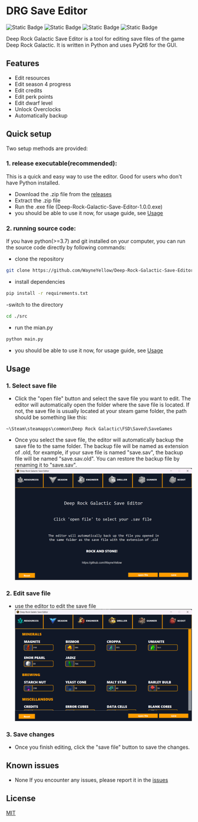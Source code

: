 # DRG Save Editor
![Static Badge](https://img.shields.io/badge/Python-3.11.4-yellow?logo=python&logoColor=yellow&labelColor=blue)
![Static Badge](https://img.shields.io/badge/PyQt6-6.5.2-blue)
![Static Badge](https://img.shields.io/badge/DRG_Season-4-%23ff9c00)
![Static Badge](https://img.shields.io/badge/Platform-Windows-green)

Deep Rock Galactic Save Editor is a tool for editing save files of the game Deep Rock Galactic. It is written in Python and uses PyQt6 for the GUI. 
## Features
- Edit resources
- Edit season 4 progress
- Edit credits
- Edit perk points
- Edit dwarf level
- Unlock Overclocks
- Automatically backup

## Quick setup
Two setup methods are provided:
### 1. release executable(recommended):
This is a quick and easy way to use the editor. Good for users who don't have Python installed.
- Download the .zip file from the [releases](https://github.com/WayneYellow/Deep-Rock-Galactic-Save-Editor/releases)
- Extract the .zip file
- Run the .exe file (Deep-Rock-Galactic-Save-Editor-1.0.0.exe)
- you should be able to use it now, for usage guide, see [Usage](#usage)

### 2. running source code:
If you have python(>=3.7) and git installed on your computer, you can run the source code directly by following commands:
- clone the repository
```bash
git clone https://github.com/WayneYellow/Deep-Rock-Galactic-Save-Editor.git
```
- install dependencies
```bash
pip install -r requirements.txt
```
-switch to the directory
```bash
cd ./src
```
- run the mian.py
```bash
python main.py
```
- you should be able to use it now, for usage guide, see [Usage](#usage)

## Usage
### 1. Select save file
- Click the "open file" button and select the save file you want to edit. The editor will automatically open the folder where the save file is located. If not, the save file is usually located at your steam game folder, the path should be something like this:
```
~\Steam\steamapps\common\Deep Rock Galactic\FSD\Saved\SaveGames
```
- Once you select the save file, the editor will automatically backup the save file to the same folder. The backup file will be named as extension of .old, for example, if your save file is named "save.sav", the backup file will be named "save.sav.old". You can restore the backup file by renaming it to "save.sav".
![start page](assets/image.png)
### 2. Edit save file
- use the editor to edit the save file
![editor](assets/image-1.png)
### 3. Save changes
- Once you finish editing, click the "save file" button to save the changes.

## Known issues
- None
If you encounter any issues, please report it in the [issues](https://github.com/WayneYellow/Deep-Rock-Galactic-Save-Editor/issues)

## License
[MIT](https://choosealicense.com/licenses/mit/)

